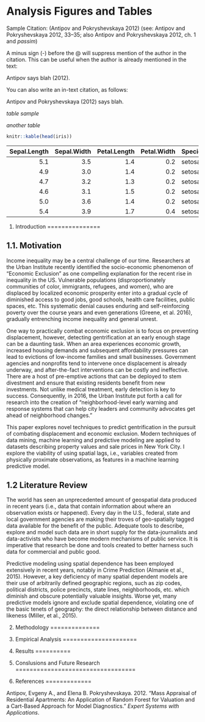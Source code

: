 Analysis Figures and Tables
================





Sample Citation: (Antipov and Pokryshevskaya 2012) (see: Antipov and Pokryshevskaya 2012, 33–35; also Antipov and Pokryshevskaya 2012, ch. 1 and *passim*)

A minus sign (-) before the @ will suppress mention of the author in the citation. This can be useful when the author is already mentioned in the text:

Antipov says blah (2012).

You can also write an in-text citation, as follows:

Antipov and Pokryshevskaya (2012) says blah.

*table sample*

*another table*

``` r
knitr::kable(head(iris))
```

|  Sepal.Length|  Sepal.Width|  Petal.Length|  Petal.Width| Species |
|-------------:|------------:|-------------:|------------:|:--------|
|           5.1|          3.5|           1.4|          0.2| setosa  |
|           4.9|          3.0|           1.4|          0.2| setosa  |
|           4.7|          3.2|           1.3|          0.2| setosa  |
|           4.6|          3.1|           1.5|          0.2| setosa  |
|           5.0|          3.6|           1.4|          0.2| setosa  |
|           5.4|          3.9|           1.7|          0.4| setosa  |

1. Introduction
===============

1.1. Motivation
---------------

Income inequality may be a central challenge of our time. Researchers at the Urban Institute recently identified the socio-economic phenomenon of “Economic Exclusion” as one compelling explanation for the recent rise in inequality in the US. Vulnerable populations (disproportionately communities of color, immigrants, refugees, and women), who are displaced by localized economic prosperity enter into a gradual cycle of diminished access to good jobs, good schools, health care facilities, public spaces, etc. This systematic denial causes enduring and self-reinforcing poverty over the course years and even generations (Greene, et al. 2016), gradually entrenching income inequality and general unrest.

One way to practically combat economic exclusion is to focus on preventing displacement, however, detecting gentrification at an early enough stage can be a daunting task. When an area experiences economic growth, increased housing demands and subsequent affordability pressures can lead to evictions of low-income families and small businesses. Government agencies and nonprofits tend to intervene once displacement is already underway, and after-the-fact interventions can be costly and ineffective. There are a host of pre-emptive actions that can be deployed to stem divestment and ensure that existing residents benefit from new investments. Not unlike medical treatment, early detection is key to success. Consequently, in 2016, the Urban Institute put forth a call for research into the creation of “neighborhood-level early warning and response systems that can help city leaders and community advocates get ahead of neighborhood changes.”

This paper explores novel techniques to predict gentrification in the pursuit of combating displacement and economic exclusion. Modern techniques of data mining, machine learning and predictive modeling are applied to datasets describing property values and sale prices in New York City. I explore the viability of using spatial lags, i.e., variables created from physically proximate observations, as features in a machine learning predictive model.

1.2 Literature Review
---------------------

The world has seen an unprecedented amount of geospatial data produced in recent years (i.e., data that contain information about where an observation exists or happened). Every day in the U.S., federal, state and local government agencies are making their troves of geo-spatially tagged data available for the benefit of the public. Adequate tools to describe, explore and model such data are in short supply for the data-journalists and data-activists who have become modern mechanisms of public service. It is imperative that research be done and tools created to better harness such data for commercial and public good.

Predictive modeling using spatial dependence has been employed extensively in recent years, notably in Crime Prediction (Almanie et al., 2015). However, a key deficiency of many spatial dependent models are their use of arbitrarily defined geographic regions, such as zip codes, political districts, police precincts, state lines, neighborhoods, etc. which diminish and obscure potentially valuable insights. Worse yet, many predictive models ignore and exclude spatial dependence, violating one of the basic tenets of geography: the direct relationship between distance and likeness (Miller, et al., 2015).

2. Methodology
==============

3. Empirical Analysis
=====================

4. Results
==========

5. Conslusions and Future Research
==================================

6. References
=============

Antipov, Evgeny A., and Elena B. Pokryshevskaya. 2012. “Mass Appraisal of Residential Apartments: An Application of Random Forest for Valuation and a Cart-Based Approach for Model Diagnostics.” *Expert Systems with Applications*.
